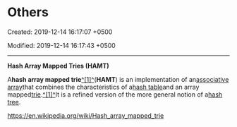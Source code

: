 # Others

Created: 2019-12-14 16:17:07 +0500

Modified: 2019-12-14 16:17:43 +0500

---

**Hash Array Mapped Tries (HAMT)**

A**hash array mapped trie**[^[1]^](https://en.wikipedia.org/wiki/Hash_array_mapped_trie#cite_note-bagwell-1)(**HAMT**) is an implementation of an[associative array](https://en.wikipedia.org/wiki/Associative_array)that combines the characteristics of a[hash table](https://en.wikipedia.org/wiki/Hash_table)and an array mapped[trie](https://en.wikipedia.org/wiki/Trie).[^[1]^](https://en.wikipedia.org/wiki/Hash_array_mapped_trie#cite_note-bagwell-1)It is a refined version of the more general notion of a[hash tree](https://en.wikipedia.org/wiki/Hash_tree_(persistent_data_structure)).



<https://en.wikipedia.org/wiki/Hash_array_mapped_trie>
